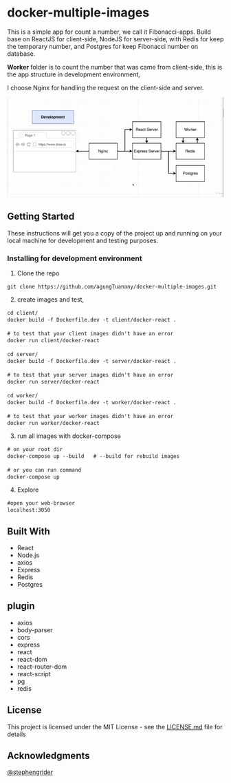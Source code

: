 # docker-multiple-images

This is a simple app for count a number, we call it Fibonacci-apps. Build
base on ReactJS for client-side, NodeJS for server-side, with Redis for keep the
temporary number, and Postgres for keep Fibonacci number on database.

**Worker** folder is to count the number that was came from client-side, this is the
app structure in development environment,

I choose Nginx for handling the request on the client-side and server.

![multi-container-application-architecture-1.png](./imgs/multi-container-application-architecture-1.png)
## Getting Started

These instructions will get you a copy of the project up and running on your local machine for development and testing purposes.

### Installing for development environment

1. Clone the repo

```
git clone https://github.com/agungTuanany/docker-multiple-images.git
```

2. create images and test,

```
cd client/
docker build -f Dockerfile.dev -t client/docker-react .

# to test that your client images didn't have an error
docker run client/docker-react

cd server/
docker build -f Dockerfile.dev -t server/docker-react .

# to test that your server images didn't have an error
docker run server/docker-react

cd worker/
docker build -f Dockerfile.dev -t worker/docker-react .

# to test that your worker images didn't have an error
docker run worker/docker-react
```

3. run all images with docker-compose

```
# on your root dir
docker-compose up --build   # --build for rebuild images

# or you can run command
docker-compose up
```
4. Explore

```
#open your web-browser
localhost:3050
```
## Built With

* React
* Node.js
* axios
* Express
* Redis
* Postgres

## plugin
* axios
* body-parser
* cors
* express
* react
* react-dom
* react-router-dom
* react-script
* pg
* redis
## License

This project is licensed under the MIT License - see the [LICENSE.md](LICENSE.md) file for details

## Acknowledgments
 [@stephengrider](https://github.com/StephenGrider)


